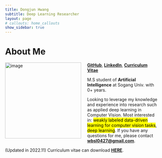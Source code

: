 ```yaml
---
title: Dongjun Hwang
subtitle: Deep Learning Researcher
layout: page
# callouts: home_callouts
show_sidebar: true
---
```


# About Me


<img style="margin-right: 20px; margin-bottom: 20px;" align="left" src="img/dongjun.svg" alt="image" width="250" />

<b><a href="https://github.com/Druwa-git">GitHub</a></b>, <b><a href="https://www.linkedin.com/in/%EB%8F%99%EC%A4%80-%ED%99%A9-985752203/">LinkedIn</a></b>, <b><a href="https://drive.google.com/file/d/15Z6ONVVo2iHMkHzuZ6z-MsQJ-LIROeHv/view?usp=sharing">Curriculum Vitae</a></b>


M.S student of <b>Artificial Intelligence</b> at Sogang Univ. with 0+ years.


Looking to leverage my knowledge and experience into research such as applied deep learning in Computer Vision. Most interested in: <mark>weakly labeled data-driven learning for computer vision tasks</mark>, <mark>deep learning</mark>. If you have any questions for me, please contact <b>wbsl0427@gmail.com</b>.

(Updated in 2022.11)
Curriculum vitae can download <b><a href="https://drive.google.com/file/d/15Z6ONVVo2iHMkHzuZ6z-MsQJ-LIROeHv/view?usp=sharing">HERE</a></b>.
